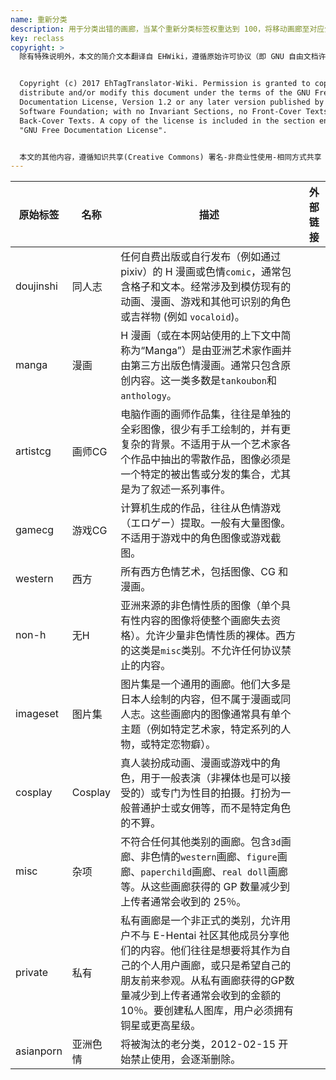 ```yaml
---
name: 重新分类
description: 用于分类出错的画廊，当某个重新分类标签权重达到 100，将移动画廊至对应分类。
key: reclass
copyright: >
  除有特殊说明外，本文的简介文本翻译自 EHWiki，遵循原始许可协议（即 GNU 自由文档许可证）进行二次分发。


  Copyright (c) 2017 EhTagTranslator-Wiki. Permission is granted to copy,
  distribute and/or modify this document under the terms of the GNU Free
  Documentation License, Version 1.2 or any later version published by the Free
  Software Foundation; with no Invariant Sections, no Front-Cover Texts, and no
  Back-Cover Texts. A copy of the license is included in the section entitled
  "GNU Free Documentation License".


  本文的其他内容，遵循知识共享(Creative Commons) 署名-非商业性使用-相同方式共享 3.0 协议提供。
---
```


| 原始标签 | 名称 | 描述 | 外部链接 |
| -------- | ---- | ---- | -------- |
| doujinshi | 同人志 | 任何自费出版或自行发布（例如通过 pixiv）的 H 漫画或色情`comic`，通常包含格子和文本。经常涉及到模仿现有的动画、漫画、游戏和其他可识别的角色或吉祥物 (例如 `vocaloid`)。 |  |
| manga | 漫画 | H 漫画（或在本网站使用的上下文中简称为“Manga”）是由亚洲艺术家作画并由第三方出版色情漫画。通常只包含原创内容。这一类多数是`tankoubon`和`anthology`。 |  |
| artistcg | 画师CG | 电脑作画的画师作品集，往往是单独的全彩图像，很少有手工绘制的，并有更复杂的背景。不适用于从一个艺术家各个作品中抽出的零散作品，图像必须是一个特定的被出售或分发的集合，尤其是为了叙述一系列事件。 |  |
| gamecg | 游戏CG | 计算机生成的作品，往往从色情游戏（エロゲー）提取。一般有大量图像。不适用于游戏中的角色图像或游戏截图。 |  |
| western | 西方 | 所有西方色情艺术，包括图像、CG 和漫画。 |  |
| non-h | 无H | 亚洲来源的非色情性质的图像（单个具有性内容的图像将使整个画廊失去资格）。允许少量非色情性质的裸体。西方的这类是`misc`类别。不允许任何协议禁止的内容。 |  |
| imageset | 图片集 | 图片集是一个通用的画廊。他们大多是日本人绘制的内容，但不属于漫画或同人志。这些画廊内的图像通常具有单个主题（例如特定艺术家，特定系列的人物，或特定恋物癖）。 |  |
| cosplay | Cosplay | 真人装扮成动画、漫画或游戏中的角色，用于一般表演（非裸体也是可以接受的）或专门为性目的拍摄。打扮为一般普通护士或女佣等，而不是特定角色的不算。 |  |
| misc | 杂项 | 不符合任何其他类别的画廊。包含`3d`画廊、非色情的`western`画廊、`figure`画廊、`paperchild`画廊、`real doll`画廊等。从这些画廊获得的 GP 数量减少到上传者通常会收到的 25％。 |  |
| private | 私有 | 私有画廊是一个非正式的类别，允许用户不与 E-Hentai 社区其他成员分享他们的内容。他们往往是想要将其作为自己的个人用户画廊，或只是希望自己的朋友前来参观。从私有画廊获得的GP数量减少到上传者通常会收到的金额的 10％。要创建私人图库，用户必须拥有铜星或更高星级。 |  |
| asianporn | 亚洲色情 | 将被淘汰的老分类，2012-02-15 开始禁止使用，会逐渐删除。 |  |
